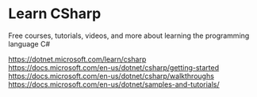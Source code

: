 # Learn CSharp

Free courses, tutorials, videos, and more about learning the programming language C#

<https://dotnet.microsoft.com/learn/csharp>\
<https://docs.microsoft.com/en-us/dotnet/csharp/getting-started>\
<https://docs.microsoft.com/en-us/dotnet/csharp/walkthroughs>
<https://docs.microsoft.com/en-us/dotnet/samples-and-tutorials/>